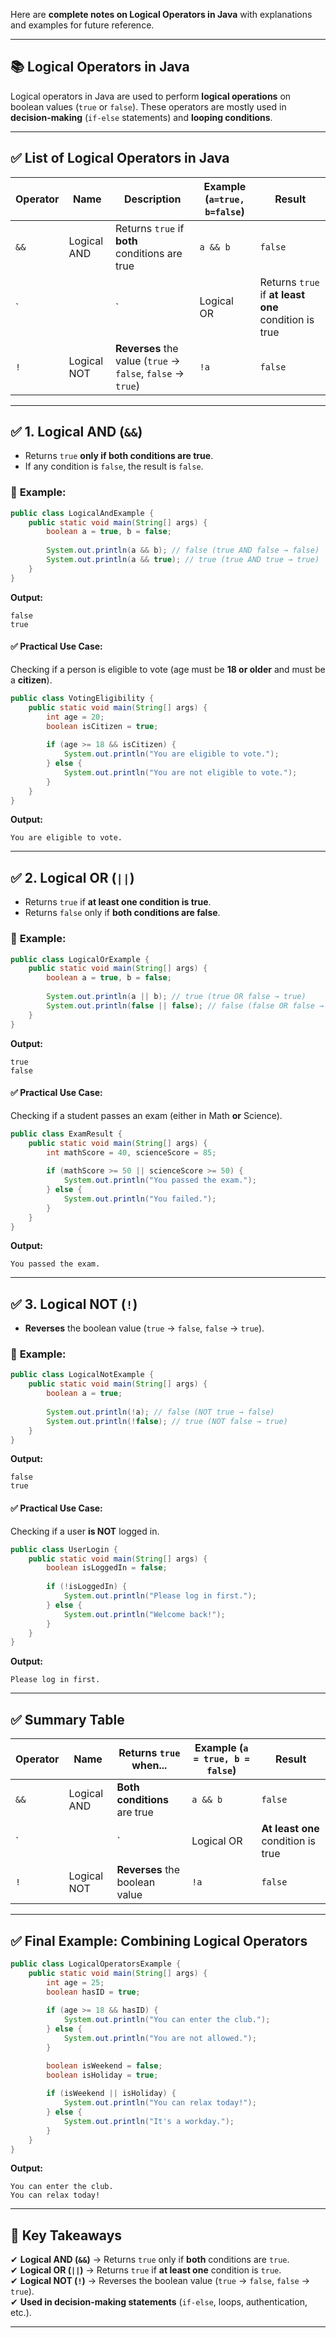 Here are **complete notes on Logical Operators in Java** with explanations and examples for future reference.  

---

## 📚 **Logical Operators in Java**

Logical operators in Java are used to perform **logical operations** on boolean values (`true` or `false`). These operators are mostly used in **decision-making** (`if-else` statements) and **looping conditions**.

---

## ✅ **List of Logical Operators in Java**

| Operator | Name          | Description                                      | Example (`a=true, b=false`) | Result  |
|----------|--------------|--------------------------------------------------|----------------------------|---------|
| `&&`     | Logical AND  | Returns `true` if **both** conditions are true  | `a && b`                   | `false` |
| `||`     | Logical OR   | Returns `true` if **at least one** condition is true | `a || b`               | `true`  |
| `!`      | Logical NOT  | **Reverses** the value (`true` → `false`, `false` → `true`) | `!a`                    | `false` |

---

## ✅ **1. Logical AND (`&&`)**
- Returns `true` **only if both conditions are true**.
- If any condition is `false`, the result is `false`.

### 🔹 **Example:**
```java
public class LogicalAndExample {
    public static void main(String[] args) {
        boolean a = true, b = false;
        
        System.out.println(a && b); // false (true AND false → false)
        System.out.println(a && true); // true (true AND true → true)
    }
}
```
**Output:**
```
false
true
```

#### ✅ **Practical Use Case:**
Checking if a person is eligible to vote (age must be **18 or older** and must be a **citizen**).
```java
public class VotingEligibility {
    public static void main(String[] args) {
        int age = 20;
        boolean isCitizen = true;
        
        if (age >= 18 && isCitizen) {
            System.out.println("You are eligible to vote.");
        } else {
            System.out.println("You are not eligible to vote.");
        }
    }
}
```
**Output:**
```
You are eligible to vote.
```

---

## ✅ **2. Logical OR (`||`)**
- Returns `true` if **at least one condition is true**.
- Returns `false` only if **both conditions are false**.

### 🔹 **Example:**
```java
public class LogicalOrExample {
    public static void main(String[] args) {
        boolean a = true, b = false;
        
        System.out.println(a || b); // true (true OR false → true)
        System.out.println(false || false); // false (false OR false → false)
    }
}
```
**Output:**
```
true
false
```

#### ✅ **Practical Use Case:**
Checking if a student passes an exam (either in Math **or** Science).
```java
public class ExamResult {
    public static void main(String[] args) {
        int mathScore = 40, scienceScore = 85;
        
        if (mathScore >= 50 || scienceScore >= 50) {
            System.out.println("You passed the exam.");
        } else {
            System.out.println("You failed.");
        }
    }
}
```
**Output:**
```
You passed the exam.
```

---

## ✅ **3. Logical NOT (`!`)**
- **Reverses** the boolean value (`true` → `false`, `false` → `true`).

### 🔹 **Example:**
```java
public class LogicalNotExample {
    public static void main(String[] args) {
        boolean a = true;
        
        System.out.println(!a); // false (NOT true → false)
        System.out.println(!false); // true (NOT false → true)
    }
}
```
**Output:**
```
false
true
```

#### ✅ **Practical Use Case:**
Checking if a user **is NOT** logged in.
```java
public class UserLogin {
    public static void main(String[] args) {
        boolean isLoggedIn = false;
        
        if (!isLoggedIn) {
            System.out.println("Please log in first.");
        } else {
            System.out.println("Welcome back!");
        }
    }
}
```
**Output:**
```
Please log in first.
```

---

## ✅ **Summary Table**

| Operator | Name          | Returns `true` when...                | Example (`a = true, b = false`) | Result  |
|----------|--------------|--------------------------------------|--------------------------------|---------|
| `&&`     | Logical AND  | **Both conditions** are true        | `a && b`                       | `false` |
| `||`     | Logical OR   | **At least one** condition is true  | `a || b`                       | `true`  |
| `!`      | Logical NOT  | **Reverses** the boolean value      | `!a`                            | `false` |

---

## ✅ **Final Example: Combining Logical Operators**
```java
public class LogicalOperatorsExample {
    public static void main(String[] args) {
        int age = 25;
        boolean hasID = true;
        
        if (age >= 18 && hasID) {
            System.out.println("You can enter the club.");
        } else {
            System.out.println("You are not allowed.");
        }

        boolean isWeekend = false;
        boolean isHoliday = true;
        
        if (isWeekend || isHoliday) {
            System.out.println("You can relax today!");
        } else {
            System.out.println("It's a workday.");
        }
    }
}
```
**Output:**
```
You can enter the club.
You can relax today!
```

---

## 🎯 **Key Takeaways**
✔ **Logical AND (`&&`)** → Returns `true` only if **both** conditions are `true`.  
✔ **Logical OR (`||`)** → Returns `true` if **at least one** condition is `true`.  
✔ **Logical NOT (`!`)** → Reverses the boolean value (`true` → `false`, `false` → `true`).  
✔ **Used in decision-making statements** (`if-else`, loops, authentication, etc.).  

---


